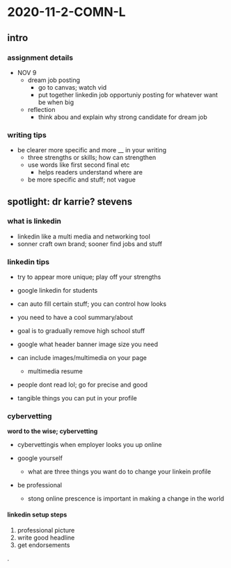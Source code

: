 # 2020-11-2-COMN-L

## intro

### assignment details
- NOV 9
  - dream job posting
    - go to canvas; watch vid
    - put together linkedin job opportuniy posting for whatever want be when big
  - reflection
    - think abou and explain why strong candidate for dream job

### writing tips

- be clearer more specific and more __ in your writing
  - three strengths or skills; how can strengthen
  - use words like first second final etc
    - helps readers understand where are
  - be more specific and stuff; not vague


## spotlight: dr karrie? stevens

### what is linkedin

- linkedin like a multi media and networking tool
- sonner craft own brand; sooner find jobs and stuff


### linkedin tips


- try to appear more unique; play off your strengths


- google linkedin for students


- can auto fill certain stuff; you can control how looks

- you need to have a cool summary/about

- goal is to gradually remove high school stuff

- google what header banner image size you need

- can include images/multimedia on your page
  - multimedia resume

- people dont read lol; go for precise and good

- tangible things you can put in your profile

### cybervetting

**word to the wise; cybervetting**
  - cybervettingis when employer looks you up online

- google yourself
  - what are three things you want do to change your linkein profile

- be professional
  - stong online prescence is important in making a change in the world
















#### linkedin setup steps

1. professional picture
1. write good headline
1. get endorsements













.
